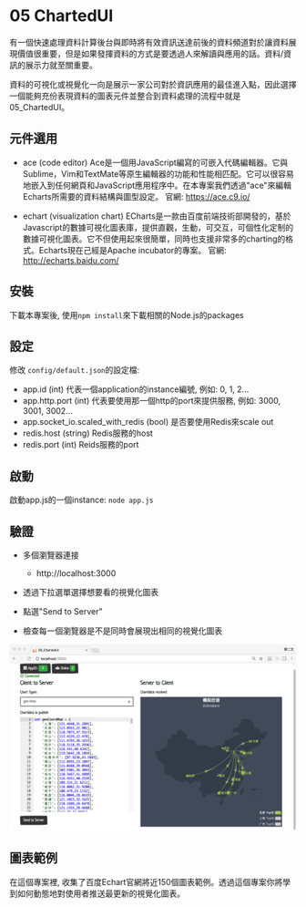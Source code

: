 # 05 ChartedUI
有一個快速處理資料計算後台與即時將有效資訊送達前後的資料頻道對於讓資料展現價值很重要，但是如果發揮資料的方式是要透過人來解讀與應用的話。資料/資訊的展示力就至關重要。

資料的可視化或視覺化一向是展示一家公司對於資訊應用的最佳進入點，因此選擇一個能夠充份表現資料的圖表元件並整合到資料處理的流程中就是05_ChartedUI。

## 元件選用
- ace (code editor) 
Ace是一個用JavaScript編寫的可嵌入代碼編輯器。它與Sublime，Vim和TextMate等原生編輯器的功能和性能相匹配。它可以很容易地嵌入到任何網頁和JavaScript應用程序中。在本專案我們透過"ace"來編輯Echarts所需要的資料結構與圖型設定。
官網: https://ace.c9.io/

- echart (visualization chart)
ECharts是一款由百度前端技術部開發的，基於Javascript的數據可視化圖表庫，提供直觀，生動，可交互，可個性化定制的數據可視化圖表。它不但使用起來很簡單，同時也支援非常多的charting的格式。Echarts現在己經是Apache incubator的專案。
官網: http://echarts.baidu.com/


## 安裝

下載本專案後, 使用`npm install`來下載相關的Node.js的packages

## 設定
修改 `config/default.json`的設定檔:
- app.id (int) 代表一個application的instance編號, 例如: 0, 1, 2...
- app.http.port (int) 代表要使用那一個http的port來提供服務, 例如: 3000, 3001, 3002...
- app.socket_io.scaled_with_redis (bool) 是否要使用Redis來scale out
- redis.host (string) Redis服務的host
- redis.port (int) Reids服務的port

## 啟動
啟動app.js的一個instance:
`node app.js`

## 驗證

- 多個瀏覽器連接
  - http://localhost:3000

- 透過下拉選單選擇想要看的視覺化圖表

- 點選"Send to Server"

- 檢查每一個瀏覽器是不是同時會展現出相同的視覺化圖表

![ui_demo](https://github.com/erhwenkuo/streaming-training/blob/master/UI/05_ChartedUI/ui_demo.png)

## 圖表範例
在這個專案裡, 收集了百度Echart官網將近150個圖表範例。透過這個專案你將學到如何動態地對使用者推送最更新的視覺化圖表。
